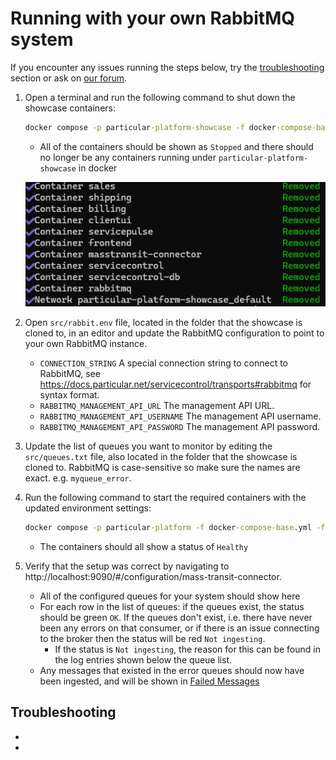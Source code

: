 # Running with your own RabbitMQ system

If you encounter any issues running the steps below, try the [troubleshooting](#troubleshooting) section or ask on [our forum](https://discuss.particular.net/tag/masstransit).

1. Open a terminal and run the following command to shut down the showcase containers:

   ```cmd
   docker compose -p particular-platform-showcase -f docker-compose-base.yml -f compose-rabbitmq.yml --env-file rabbit.env down
   ```

   - All of the containers should be shown as `Stopped` and there should no longer be any containers running under `particular-platform-showcase` in docker

   ![Docker Compose Down](./compose-down-rabbit.png "Docker Compose down results")

1. Open `src/rabbit.env` file, located in the folder that the showcase is cloned to, in an editor and update the RabbitMQ configuration to point to your own RabbitMQ instance.
   - `CONNECTION_STRING` A special connection string to connect to RabbitMQ, see https://docs.particular.net/servicecontrol/transports#rabbitmq for syntax format.
   - `RABBITMQ_MANAGEMENT_API_URL` The management API URL.
   - `RABBITMQ_MANAGEMENT_API_USERNAME` The management API username.
   - `RABBITMQ_MANAGEMENT_API_PASSWORD` The management API password.
1. Update the list of queues you want to monitor by editing the `src/queues.txt` file, also located in the folder that the showcase is cloned to. RabbitMQ is case-sensitive so make sure the names are exact. e.g. `myqueue_error`.
1. Run the following command to start the required containers with the updated environment settings:

   ```cmd
   docker compose -p particular-platform -f docker-compose-base.yml -f compose-rabbitmq-user.yml --env-file rabbit.env --profile infrastructure up -d
   ```

   - The containers should all show a status of `Healthy`

1. Verify that the setup was correct by navigating to http://localhost:9090/#/configuration/mass-transit-connector.
   - All of the configured queues for your system should show here
   - For each row in the list of queues: if the queues exist, the status should be green `OK`. If the queues don't exist, i.e. there have never been any errors on that consumer, or if there is an issue connecting to the broker then the status will be red `Not ingesting`.
     - If the status is `Not ingesting`, the reason for this can be found in the log entries shown below the queue list.
   - Any messages that existed in the error queues should now have been ingested, and will be shown in [Failed Messages](http://localhost:9090/#/failed-messages/all-failed-messages)

## Troubleshooting

-
-
